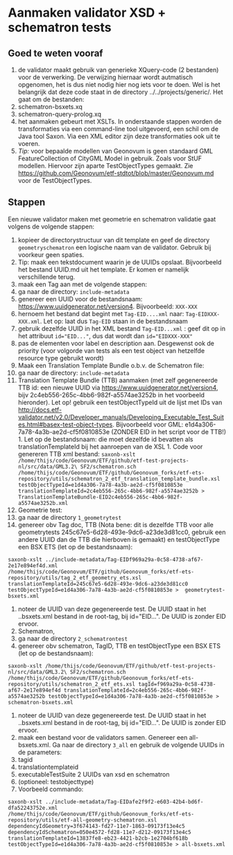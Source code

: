 # Aanmaken validator XSD + schematron tests
## Goed te weten vooraf
1. de validator maakt gebruik van generieke XQuery-code (2 bestanden) voor de verwerking. De verwijzing hiernaar wordt autmatisch opgenomen, het is dus niet nodig hier nog iets voor te doen. Wel is het belangrijk dat deze code staat in de directory ../../projects/generic/. Het gaat om de bestanden:
  1. schematron-bsxets.xq
  1. schematron-query-prolog.xq
1. het aanmaken gebeurt met XSLTs. In onderstaande stappen worden de transformaties via een command-line tool uitgevoerd, een schil om de Java tool Saxon. Via een XML editor zijn deze transformaties ook uit te voeren.
1. *Tip:* voor bepaalde modellen van Geonovum is geen standaard GML FeatureCollection of CityGML Model in gebruik. Zoals voor StUF modellen. Hiervoor zijn aparte TestObjectTypes gemaakt. Zie https://github.com/Geonovum/etf-stdtot/blob/master/Geonovum.md voor de TestObjectTypes.


## Stappen
Een nieuwe validator maken met geometrie en schematron validatie gaat volgens de volgende stappen:
1. kopieer de directorystructuur van dit template en geef de directory ```geometryschematron``` een logische naam van de validator. Gebruik bij voorkeur geen spaties.
1. Tip: maak een tekstdocument waarin je de UUIDs opslaat. Bijvoorbeeld het bestand UUID.md uit het template. Er komen er namelijk verschillende terug.
1. maak een Tag aan met de volgende stappen:
  1. ga naar de directory: ```include-metadata```
  1. genereer een UUID voor de bestandsnaam: https://www.uuidgenerator.net/version4. Bijvoorbeeld: ```XXX-XXX```
  1. hernoem het bestand dat begint met ```Tag-EID....xml``` naar: ```Tag-EIDXXX-XXX.xml```. Let op: laat dus ```Tag-EID``` staan in de bestandsnaam
  1. gebruik dezelfde UUID in het XML bestand ```Tag-EID...xml``` : geef dit op in het attribuut ```id="EID..."```, dus dat wordt dan ```id="EIDXXX-XXX"```
  1. pas de elementen voor label en description aan. Desgewenst ook de priority (voor volgorde van tests als een test object van hetzelfde resource type gebruikt wordt)
1. Maak een Translation Template Bundle o.b.v. de Schematron file:
  1. ga naar de directory: ```include-metadata```
  1. Translation Template Bundle (TTB) aanmaken (met zelf gegenereerde TTB id: een nieuwe UUID via https://www.uuidgenerator.net/version4, bijv 2c4eb556-265c-4bb6-982f-a5574ae3252b in het voorbeeld hieronder). Let op! gebruik een testObjectTypeId uit de lijst met IDs van http://docs.etf-validator.net/v2.0/Developer_manuals/Developing_Executable_Test_Suites.html#basex-test-object-types. Bijvoorbeeld voor GML: e1d4a306-7a78-4a3b-ae2d-cf5f0810853e (ZONDER EID in het script voor de TTB!)
    1. Let op de bestandsnaam: die moet dezelfde id bevatten als translationTemplateId bij het aanroepen van de XSL
    1. Code voor genereren TTB xml bestand:
    ```
    saxonb-xslt /home/thijs/code/Geonovum/ETF/github/etf-test-projects-nl/src/data/GML3.2\ SF2/schematron.sch /home/thijs/code/Geonovum/ETF/github/Geonovum_forks/etf-ets-repository/utils/schematron_2_etf_translation_template_bundle.xsl testObjectTypeId=e1d4a306-7a78-4a3b-ae2d-cf5f0810853e translationTemplateId=2c4eb556-265c-4bb6-982f-a5574ae3252b > TranslationTemplateBundle-EID2c4eb556-265c-4bb6-982f-a5574ae3252b.xml
    ```
1. Geometrie test:
  1. ga naar de directory ```1_geometrytest```
  1. genereer obv Tag doc, TTB (Nota bene: dit is dezelfde TTB voor alle geometrytests 245c67e5-6d28-493e-9dc6-a23de3d81cc0, gebruik een andere UUID dan de TTB die hierboven is gemaakt) en testObjectType een BSX ETS (let op de bestandsnaam):  
  ```
  saxonb-xslt ../include-metadata/Tag-EIDf969a29a-0c58-4738-af67-2e17e894ef4d.xml /home/thijs/code/Geonovum/ETF/github/Geonovum_forks/etf-ets-repository/utils/tag_2_etf_geometry_ets.xsl translationTemplateId=245c67e5-6d28-493e-9dc6-a23de3d81cc0 testObjectTypeId=e1d4a306-7a78-4a3b-ae2d-cf5f0810853e >  geometrytest-bsxets.xml
  ```
  1. noteer de UUID van deze gegenereerde test. De UUID staat in het ..bsxets.xml bestand in de root-tag, bij id="EID...". De UUID is zonder EID ervoor.
1. Schematron,
  1. ga naar de directory ```2_schematrontest```
  1. genereer obv schematron, TagID, TTB en testObjectType een BSX ETS (let op de bestandsnaam):
  ```  
  saxonb-xslt /home/thijs/code/Geonovum/ETF/github/etf-test-projects-nl/src/data/GML3.2\ SF2/schematron.sch /home/thijs/code/Geonovum/ETF/github/Geonovum_forks/etf-ets-repository/utils/schematron_2_etf_ets.xsl tagId=f969a29a-0c58-4738-af67-2e17e894ef4d translationTemplateId=2c4eb556-265c-4bb6-982f-a5574ae3252b testObjectTypeId=e1d4a306-7a78-4a3b-ae2d-cf5f0810853e >  schematron-bsxets.xml
  ```
  1. noteer de UUID van deze gegenereerde test. De UUID staat in het ..bsxets.xml bestand in de root-tag, bij id="EID...". De UUID is zonder EID ervoor.
1. maak een bestand voor de validators samen. Genereer een all-bsxets.xml. Ga naar de directory ```3_all``` en gebruik de volgende UUIDs in de parameters:
  1. tagid
  1. translationtemplateid
  1. executableTestSuite 2 UUIDs van xsd en schematron
  1. (optioneel: testobjecttype)
  1. Voorbeeld commando:
  ```
  saxonb-xslt ../include-metadata/Tag-EIDafe2f9f2-e603-42b4-bd6f-dfa52243752e.xml /home/thijs/code/Geonovum/ETF/github/Geonovum_forks/etf-ets-repository/utils/etf-all-geometry-schematron.xsl dependencyIdGeometry=3f674143-fd27-11e7-1863-09173f13e4c5 dependencyIdSchematron=050e4572-fd28-11e7-d212-09173f13e4c5 translationTemplateId=13837fe8-eb23-4421-b2cb-1e2704bf618b testObjectTypeId=e1d4a306-7a78-4a3b-ae2d-cf5f0810853e > all-bsxets.xml
  ```

